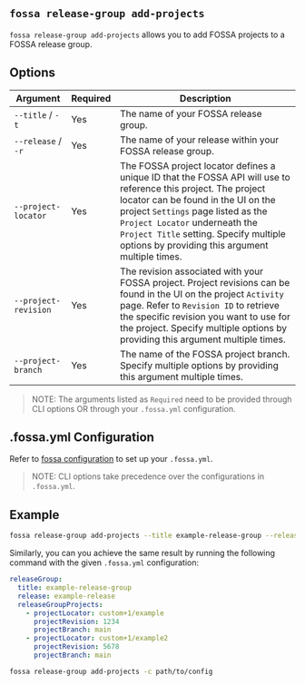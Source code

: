 ## `fossa release-group add-projects`

`fossa release-group add-projects` allows you to add FOSSA projects to a FOSSA release group.

## Options

Argument              | Required | Description
----------------------|----------|--------------------------------------------------------------------------------------------------------------------------------------
`--title` / `-t `     | Yes      | The name of your FOSSA release group.
`--release` / `-r `   | Yes      | The name of your release within your FOSSA release group.
`--project-locator`   | Yes      | The FOSSA project locator defines a unique ID that the FOSSA API will use to reference this project. The project locator can be found in the UI on the project `Settings` page listed as the `Project Locator` underneath the `Project Title` setting. Specify multiple options by providing this argument multiple times.
`--project-revision`  | Yes      | The revision associated with your FOSSA project. Project revisions can be found in the UI on the project `Activity` page. Refer to `Revision ID` to retrieve the specific revision you want to use for the project. Specify multiple options by providing this argument multiple times.
`--project-branch`    | Yes      | The name of the FOSSA project branch. Specify multiple options by providing this argument multiple times.

> NOTE: The arguments listed as `Required` need to be provided through CLI options OR through your `.fossa.yml` configuration.

## .fossa.yml Configuration

Refer to [fossa configuration](../../files/fossa-yml.md) to set up your `.fossa.yml`.

> NOTE: CLI options take precedence over the configurations in `.fossa.yml`.

## Example

```bash
fossa release-group add-projects --title example-release-group --release example-release --project-locator custom+1/example --project-revision 1234 --project-branch main --project-locator custom+1/example2 --project-revision 5678 --project-branch main 
``` 

Similarly, you can you achieve the same result by running the following command with the given `.fossa.yml` configuration:

```yaml
releaseGroup:
  title: example-release-group
  release: example-release
  releaseGroupProjects:
    - projectLocator: custom+1/example
      projectRevision: 1234
      projectBranch: main 
    - projectLocator: custom+1/example2
      projectRevision: 5678
      projectBranch: main
```

```bash
fossa release-group add-projects -c path/to/config
``` 

